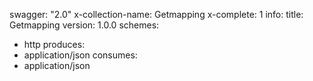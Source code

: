 swagger: "2.0"
x-collection-name: Getmapping
x-complete: 1
info:
  title: Getmapping
  version: 1.0.0
schemes:
- http
produces:
- application/json
consumes:
- application/json